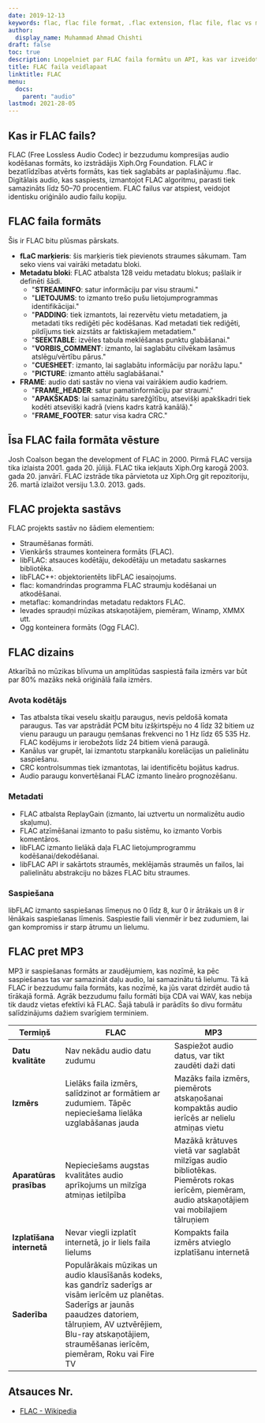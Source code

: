 ```yaml
---
date: 2019-12-13
keywords: flac, flac file format, .flac extension, flac file, flac vs mp3
author:
  display_name: Muhammad Ahmad Chishti
draft: false
toc: true
description: Lnopelniet par FLAC faila formātu un API, kas var izveidot un atvērt FLAC failus.
title: FLAC faila veidlapaat
linktitle: FLAC
menu:
  docs:
    parent: "audio"
lastmod: 2021-28-05
---
```


## Kas ir FLAC fails?

FLAC (Free Lossless Audio Codec) ir bezzudumu kompresijas audio kodēšanas formāts, ko izstrādājis Xiph.Org Foundation. FLAC ir bezatlīdzības atvērts formāts, kas tiek saglabāts ar paplašinājumu .flac. Digitālais audio, kas saspiests, izmantojot FLAC algoritmu, parasti tiek samazināts līdz 50–70 procentiem. FLAC failus var atspiest, veidojot identisku oriģinālo audio failu kopiju.

## FLAC faila formāts

Šis ir FLAC bitu plūsmas pārskats.

- **fLaC marķieris**: šis marķieris tiek pievienots straumes sākumam. Tam seko viens vai vairāki metadatu bloki.
- **Metadatu bloki**: FLAC atbalsta 128 veidu metadatu blokus; pašlaik ir definēti šādi.
  - "**STREAMINFO**: satur informāciju par visu straumi."
  - "**LIETOJUMS**: to izmanto trešo pušu lietojumprogrammas identifikācijai."
  - "**PADDING**: tiek izmantots, lai rezervētu vietu metadatiem, ja metadati tiks rediģēti pēc kodēšanas. Kad metadati tiek rediģēti, pildījums tiek aizstāts ar faktiskajiem metadatiem."
  - "**SEEKTABLE**: izvēles tabula meklēšanas punktu glabāšanai."
  - "**VORBIS_COMMENT**: izmanto, lai saglabātu cilvēkam lasāmus atslēgu/vērtību pārus."
  - "**CUESHEET**: izmanto, lai saglabātu informāciju par norāžu lapu."
  - "**PICTURE**: izmanto attēlu saglabāšanai."
- **FRAME**: audio dati sastāv no viena vai vairākiem audio kadriem.
  - "**FRAME_HEADER**: satur pamatinformāciju par straumi."
  - "**APAKŠKADS**: lai samazinātu sarežģītību, atsevišķi apakškadri tiek kodēti atsevišķi kadrā (viens kadrs katrā kanālā)."
  - "**FRAME_FOOTER**: satur visa kadra CRC."

## Īsa FLAC faila formāta vēsture

Josh Coalson began the development of FLAC in 2000. Pirmā FLAC versija tika izlaista 2001. gada 20. jūlijā. FLAC tika iekļauts Xiph.Org karogā 2003. gada 20. janvārī. FLAC izstrāde tika pārvietota uz Xiph.Org git repozitoriju, 26. martā izlaižot versiju 1.3.0. 2013. gads.

## FLAC projekta sastāvs

FLAC projekts sastāv no šādiem elementiem:

- Straumēšanas formāti.
- Vienkāršs straumes konteinera formāts (FLAC).
- libFLAC: atsauces kodētāju, dekodētāju un metadatu saskarnes bibliotēka.
- libFLAC++: objektorientēts libFLAC iesaiņojums.
- flac: komandrindas programma FLAC straumju kodēšanai un atkodēšanai.
- metaflac: komandrindas metadatu redaktors FLAC.
- Ievades spraudņi mūzikas atskaņotājiem, piemēram, Winamp, XMMX utt.
- Ogg konteinera formāts (Ogg FLAC).

## FLAC dizains

Atkarībā no mūzikas blīvuma un amplitūdas saspiestā faila izmērs var būt par 80% mazāks nekā oriģinālā faila izmērs.

### Avota kodētājs ###

- Tas atbalsta tikai veselu skaitļu paraugus, nevis peldošā komata paraugus. Tas var apstrādāt PCM bitu izšķirtspēju no 4 līdz 32 bitiem uz vienu paraugu un paraugu ņemšanas frekvenci no 1 Hz līdz 65 535 Hz. FLAC kodējums ir ierobežots līdz 24 bitiem vienā paraugā.
- Kanālus var grupēt, lai izmantotu starpkanālu korelācijas un palielinātu saspiešanu.
- CRC kontrolsummas tiek izmantotas, lai identificētu bojātus kadrus.
- Audio paraugu konvertēšanai FLAC izmanto lineāro prognozēšanu.

### Metadati ###

- FLAC atbalsta ReplayGain (izmanto, lai uztvertu un normalizētu audio skaļumu).
- FLAC atzīmēšanai izmanto to pašu sistēmu, ko izmanto Vorbis komentāros.
- libFLAC izmanto lielākā daļa FLAC lietojumprogrammu kodēšanai/dekodēšanai.
- libFLAC API ir sakārtots straumēs, meklējamās straumēs un failos, lai palielinātu abstrakciju no bāzes FLAC bitu straumes.

### Saspiešana ###

libFLAC izmanto saspiešanas līmeņus no 0 līdz 8, kur 0 ir ātrākais un 8 ir lēnākais saspiešanas līmenis. Saspiestie faili vienmēr ir bez zudumiem, lai gan kompromiss ir starp ātrumu un lielumu.

## FLAC pret MP3
MP3 ir saspiešanas formāts ar zaudējumiem, kas nozīmē, ka pēc saspiešanas tas var samazināt daļu audio, lai samazinātu tā lielumu. Tā kā FLAC ir bezzudumu faila formāts, kas nozīmē, ka jūs varat dzirdēt audio tā tīrākajā formā. Agrāk bezzudumu failu formāti bija CDA vai WAV, kas nebija tik daudz vietas efektīvi kā FLAC. Šajā tabulā ir parādīts šo divu formātu salīdzinājums dažiem svarīgiem terminiem.

|Termiņš|FLAC|MP3|
---|---|---|
|**Datu kvalitāte**|Nav nekādu audio datu zudumu| Saspiežot audio datus, var tikt zaudēti daži dati|
|**Izmērs**|Lielāks faila izmērs, salīdzinot ar formātiem ar zudumiem. Tāpēc nepieciešama lielāka uzglabāšanas jauda| Mazāks faila izmērs, piemērots atskaņošanai kompaktās audio ierīcēs ar nelielu atmiņas vietu |
|**Aparatūras prasības**| Nepieciešams augstas kvalitātes audio aprīkojums un milzīga atmiņas ietilpība | Mazākā krātuves vietā var saglabāt milzīgas audio bibliotēkas. Piemērots rokas ierīcēm, piemēram, audio atskaņotājiem vai mobilajiem tālruņiem|
|**Izplatīšana internetā**|Nevar viegli izplatīt internetā, jo ir liels faila lielums |Kompakts faila izmērs atvieglo izplatīšanu internetā|
|**Saderība**|Populārākais mūzikas un audio klausīšanās kodeks, kas gandrīz saderīgs ar visām ierīcēm uz planētas. Saderīgs ar jaunās paaudzes datoriem, tālruņiem, AV uztvērējiem, Blu-ray atskaņotājiem, straumēšanas ierīcēm, piemēram, Roku vai Fire TV|

## Atsauces Nr.

- [FLAC - Wikipedia](https://en.wikipedia.org/wiki/FLAC)

